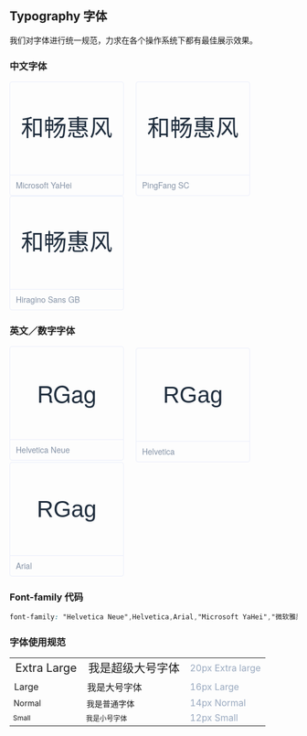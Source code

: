 <style>
  .demo-typo-box {
    height: 200px;
    width: 200px;
    position: relative;
    border: 1px solid #eaeefb;
    font-size: 40px;
    color: #1f2d3d;
    text-align: center;
    line-height: 162px;
    padding-bottom: 36px;
    box-sizing: border-box;
    display: inline-block;
    margin-right: 17px;
    border-radius: 4px;

    .name {
      position: absolute;
      bottom: 0;
      width: 100%;
      height: 35px;
      border-top: 1px solid #eaeefb;
      font-size: 14px;
      color: #8492a6;
      line-height: 35px;
      text-align: left;
      text-indent: 10px;
      font-family: 'Helvetica Neue';
    }
  }
  .demo-typo-size {
    .h1 {
      font-size: 20px;
    }
    .h2 {
      font-size: 16px;
    }
    .h3 {
      font-size: 14px;
    }
    .h4 {
      font-size: 12px;
    }
    .color-dark-light {
      color: #99a9bf;
    }
  }
  .typo-PingFang {
    font-family: 'PingFang SC';
  }
  .typo-Hiragino {
    font-family: 'Hiragino Sans GB';
  }
  .typo-Microsoft {
    font-family: 'Microsoft YaHei';
  }
  /* 英文 */
  .typo-Helvetica-Neue {
    font-family: 'Helvetica Neue';
  }
  .typo-Helvetica {
    font-family: 'Helvetica';
  }
  .typo-Arial {
    font-family: 'Arial';
  }
</style>

## Typography 字体

我们对字体进行统一规范，力求在各个操作系统下都有最佳展示效果。

### 中文字体

<div class="demo-typo-box typo-Microsoft">
  和畅惠风
  <div class="name">Microsoft YaHei</div>
</div>
<div class="demo-typo-box typo-PingFang">
  和畅惠风
  <div class="name">PingFang SC</div>
</div>
<div class="demo-typo-box typo-Hiragino">
  和畅惠风
  <div class="name">Hiragino Sans GB</div>
</div>

### 英文／数字字体

<div class="demo-typo-box typo-Helvetica-neue">
  RGag
  <div class="name">Helvetica Neue</div>
</div>
<div class="demo-typo-box typo-Helvetica">
  RGag
  <div class="name">Helvetica</div>
</div>
<div class="demo-typo-box typo-Arial">
  RGag
  <div class="name">Arial</div>
</div>

### Font-family 代码

```css
font-family: "Helvetica Neue",Helvetica,Arial,"Microsoft YaHei","微软雅黑","PingFang SC","Hiragino Sans GB",sans-serif;
```

### 字体使用规范

<table class="demo-typo-size">
  <tbody>
    <tr>
      <td class="h1">Extra Large</td>
      <td class="h1">我是超级大号字体</td>
      <td class="color-dark-light">20px Extra large</td>
    </tr>
    <tr>
      <td class="h2">Large</td>
      <td class="h2">我是大号字体</td>
      <td class="color-dark-light">16px Large</td>
    </tr>
    <tr>
      <td class="h3">Normal</td>
      <td class="h3">我是普通字体</td>
      <td class="color-dark-light">14px Normal</td>
    </tr>
    <tr>
      <td class="h4">Small</td>
      <td class="h4">我是小号字体</td>
      <td class="color-dark-light">12px Small</td>
    </tr>
  </tbody>
</table>
